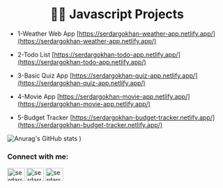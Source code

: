 <h1 align="center">🧑‍💻 Javascript Projects</h1>

- 1-Weather Web App [https://serdargokhan-weather-app.netlify.app/](https://serdargokhan-weather-app.netlify.app/)

- 2-Todo List [https://serdargokhan-todo-app.netlify.app/](https://serdargokhan-todo-app.netlify.app/)

- 3-Basic Quiz App [https://serdargokhan-quiz-app.netlify.app/](https://serdargokhan-quiz-app.netlify.app/)

- 4-Movie App [https://serdargokhan-movie-app.netlify.app/](https://serdargokhan-movie-app.netlify.app/)

- 5-Budget Tracker [https://serdargokhan-budget-tracker.netlify.app/](https://serdargokhan-budget-tracker.netlify.app/)

![Anurag's GitHub stats](https://github-readme-stats.vercel.app/api?username=serdargokhan&show_icons=truetheme=radical)
)



<h3 align="left">Connect with me:</h3>
<p align="left">
<a href="https://twitter.com/serdarrgokhann" target="blank"><img align="center" src="https://raw.githubusercontent.com/rahuldkjain/github-profile-readme-generator/master/src/images/icons/Social/twitter.svg" alt="serdarrgokhann" height="30" width="40" /></a>
<a href="https://linkedin.com/in/serdarrgokhann" target="blank"><img align="center" src="https://raw.githubusercontent.com/rahuldkjain/github-profile-readme-generator/master/src/images/icons/Social/linked-in-alt.svg" alt="serdarrgokhann" height="30" width="40" /></a>
<a href="https://instagram.com/serdarrgokhann" target="blank"><img align="center" src="https://raw.githubusercontent.com/rahuldkjain/github-profile-readme-generator/master/src/images/icons/Social/instagram.svg" alt="serdarrgokhann" height="30" width="40" /></a>
</p>
